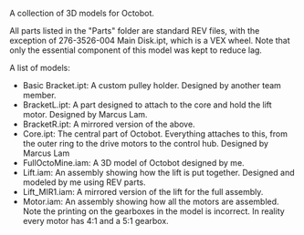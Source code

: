 A collection of 3D models for Octobot. 

All parts listed in the "Parts" folder are standard REV files, with the exception of 276-3526-004 Main Disk.ipt, which is a VEX wheel. Note that only the essential component of this model was kept to reduce lag. 

A list of models:
- Basic Bracket.ipt: A custom pulley holder. Designed by another team member. 
- BracketL.ipt: A part designed to attach to the core and hold the lift motor. Designed by Marcus Lam. 
- BracketR.ipt: A mirrored version of the above.
- Core.ipt: The central part of Octobot. Everything attaches to this, from the outer ring to the drive motors to the control hub. Designed by Marcus Lam
- FullOctoMine.iam: A 3D model of Octobot designed by me. 
- Lift.iam: An assembly showing how the lift is put together. Designed and modeled by me using REV parts.
- Lift_MIR1.iam: A mirrored version of the lift for the full assembly.
- Motor.iam: An assembly showing how all the motors are assembled. Note the printing on the gearboxes in the model is incorrect. In reality every motor has 4:1 and a 5:1 gearbox.
